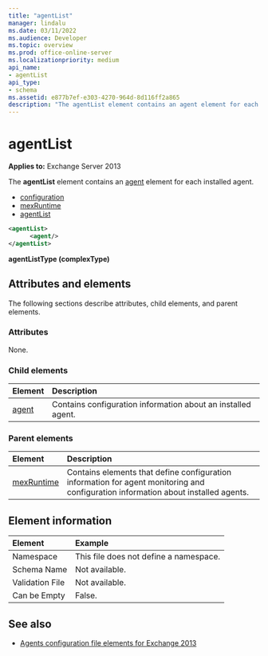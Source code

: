 ```yaml
---
title: "agentList"
manager: lindalu
ms.date: 03/11/2022
ms.audience: Developer
ms.topic: overview
ms.prod: office-online-server
ms.localizationpriority: medium
api_name:
- agentList
api_type:
- schema
ms.assetid: e877b7ef-e303-4270-964d-8d116ff2a865
description: "The agentList element contains an agent element for each installed agent."
---
```


# agentList
  
**Applies to:** Exchange Server 2013
  
The **agentList** element contains an [agent](agent.md) element for each installed agent. 
  
- [configuration](configuration.md)
- [mexRuntime](mexruntime.md)
- [agentList](agentlist.md)
  
```XML
<agentList>
      <agent/>
</agentList>
```

**agentListType (complexType)**

## Attributes and elements

The following sections describe attributes, child elements, and parent elements.
  
### Attributes

None.
  
### Child elements

|**Element**|**Description**|
|:-----|:-----|
|[agent](agent.md) <br/> |Contains configuration information about an installed agent.  <br/> |
   
### Parent elements

|**Element**|**Description**|
|:-----|:-----|
|[mexRuntime](mexruntime.md) <br/> |Contains elements that define configuration information for agent monitoring and configuration information about installed agents.  <br/> |
   
## Element information

|**Element**|**Example**|
|:-----|:-----|
|Namespace  <br/> |This file does not define a namespace.  <br/> |
|Schema Name  <br/> |Not available.  <br/> |
|Validation File  <br/> |Not available.  <br/> |
|Can be Empty  <br/> |False.  <br/> |
   
## See also

- [Agents configuration file elements for Exchange 2013](agents-configuration-file-elements-for-exchange-2013.md)
